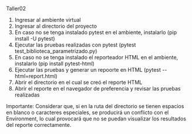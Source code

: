 Taller02

1. Ingresar al ambiente virtual
2. Ingresar al directorio del proyecto
3. En caso no se tenga instalado pytest en el ambiente, instalarlo (pip install -U pytest)
4. Ejecutar las pruebas realizadas con pytest (pytest test_biblioteca_parametrizado.py)
5. En caso no se tenga instalado el reporteador HTML en el ambiente, instalarlo (pip install pytest-html)
6. Ejecutar las pruebas y generar un repoorte en HTML (pytest --html=report.html)
7. Abrir el directorio en el cual se creó el reporte HTML
8. Abrir el reporte en el navegador de preferencia y revisar las pruebas realizadas

Importante: Considerar que, si en la ruta del directorio se tienen espacios en blanco o caracteres especiales, se producirá un conflicto con el Environment, lo cual provocará que no se puedan visualizar los resultados del reporte correctamente.
